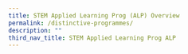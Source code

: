 ```yaml
---
title: STEM Applied Learning Prog (ALP) Overview
permalink: /distinctive-programmes/
description: ""
third_nav_title: STEM Applied Learning Prog ALP
---
```



